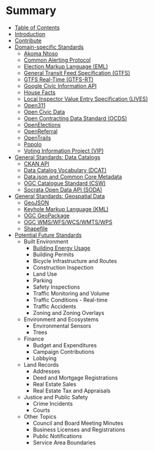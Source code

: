 # Summary

* [Table of Contents](SUMMARY.md)
* [Introduction](README.md)
* [Contribute](contribute.md)
* [Domain-specific Standards](standards/domain-specific_standards.md)
   * [Akoma Ntoso](standards/akoma_ntoso.md)
   * [Common Alerting Protocol](standards/common_alerting_protocol.md)
   * [Election Markup Language (EML)](standards/election_markup_language_eml.md)
   * [General Transit Feed Specification (GTFS)](standards/general_transit_feed_specification_gtfs.md)
   * [GTFS Real-Time (GTFS-RT)](standards/gtfs_realtime_gtfsrt.md)
   * [Google Civic Information API](standards/google_civic_information_api.md)
   * [House Facts](standards/house_facts.md)
   * [Local Inspector Value Entry Specification (LIVES)](standards/local_inspector_value_entry_specification_lives.md)
   * [Open311](standards/open311.md)
   * [Open Civic Data](standards/open_civic_data.md)
   * [Open Contracting Data Standard (OCDS)](standards/open_contracting_data_standard_ocds.md)
   * [OpenElections](standards/openelections.md)
   * [OpenReferral](standards/openreferral.md)
   * [OpenTrails](standards/opentrails.md)
   * [Popolo](standards/popolo.md)
   * [Voting Information Project (VIP)](standards/voting_information_project_vip.md)
* [General Standards: Data Catalogs](standards/general_standards_data_catalogs.md)
   * [CKAN API](standards/ckan_api.md)
   * [Data Catalog Vocabulary (DCAT)](standards/data_catalog_vocabulary_dcat.md)
   * [Data.json and Common Core Metadata](standards/datajson_common_core_metadata.md)
   * [OGC Catalogue Standard (CSW)](standards/ogc_catalogue_standard_csw.md)
   * [Socrata Open Data API (SODA)](standards/socrata_open_data_api_soda.md)
* [General Standards: Geospatial Data](standards/general_standards_geospatial_data.md)
   * [GeoJSON](standards/geojson.md)
   * [Keyhole Markup Language (KML)](standards/keyhole_markup_language_kml.md)
   * [OGC GeoPackage](standards/ogc_geopackage.md)
   * [OGC WMS/WFS/WCS/WMTS/WPS](standards/ogc_wms-wfs-wcs-wmts-wps.md)
   * [Shapefile](standards/shapefile.md)
* [Potential Future Standards](future_standards/potential_future_standards.md)
   * Built Environment
       * [Building Energy Usage](future_standards/built_environment/building_energy_usage.md)
       * Building Permits
       * Bicycle Infrastructure and Routes
       * Construction Inspection
       * Land Use
       * Parking
       * Safety Inspections
       * Traffic Monitoring and Volume
       * Traffic Conditions - Real-time
       * Traffic Accidents
       * Zoning and Zoning Overlays
   * Environment and Ecosystems
       * Environmental Sensors
       * Trees
   * Finance
       * Budget and Expenditures
       * Campaign Contributions
       * Lobbying
   * Land Records
       * Addresses
       * Deed and Mortgage Registrations
       * Real Estate Sales
       * Real Estate Tax and Appraisals
   * Justice and Public Safety
       * Crime Incidents
       * Courts
   * Other Topics
       * Council and Board Meeting Minutes
       * Business Licenses and Registrations
       * Public Notifications
       * Service Area Boundaries

